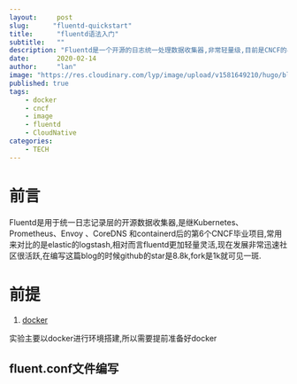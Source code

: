 ```yaml
---
layout:     post 
slug:      "fluentd-quickstart"
title:      "fluentd语法入门"
subtitle:   ""
description: "Fluentd是一个开源的日志统一处理数据收集器,非常轻量级,目前是CNCF的毕业项目."  
date:       2020-02-14
author:     "lan"
image: "https://res.cloudinary.com/lyp/image/upload/v1581649210/hugo/blog.github.io/blur-close-up-code-computer-546819.jpg"
published: true
tags: 
    - docker
    - cncf
    - image
    - fluentd
    - CloudNative
categories: 
    - TECH
---
```



# 前言  
Fluentd是用于统一日志记录层的开源数据收集器,是继Kubernetes、Prometheus、Envoy 、CoreDNS 和containerd后的第6个CNCF毕业项目,常用来对比的是elastic的logstash,相对而言fluentd更加轻量灵活,现在发展非常迅速社区很活跃,在编写这篇blog的时候github的star是8.8k,fork是1k就可见一斑.

# 前提

1. [docker](https://www.docker.com/get-started)  

实验主要以docker进行环境搭建,所以需要提前准备好docker


## fluent.conf文件编写  